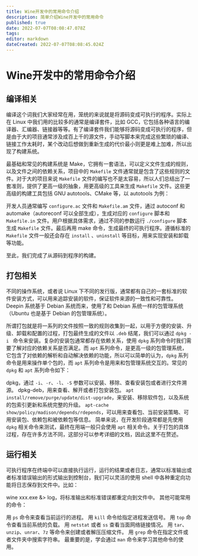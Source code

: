 ```yaml
---
title: Wine开发中的常用命令介绍
description: 简单介绍Wine开发中的常用命令
published: true
date: 2022-07-07T08:08:47.078Z
tags: 
editor: markdown
dateCreated: 2022-07-07T08:08:45.024Z
---
```


# Wine开发中的常用命令介绍
## 编译相关
编译这个词我们大家经常在用，笼统的来说就是将源码变成可执行的程序。实际上在 Linux 中我们用的比较多的通常是编译套件，比如 GCC，它包括各种语言的编译器、汇编器、链接器等等。有了编译套件我们能够将源码变成可执行的程序，但是由于大的项目通常涉及成百上千的源文件，手动写脚本来完成这些繁琐的编译、链接工作太耗时，某个改动后想做到重新生成的代价最小则更是难上加难，所以出现了构建系统。

最基础和常见的构建系统是 Make，它拥有一套语法，可以定义文件生成的规则，以及文件之间的依赖关系，项目中的 `Makefile` 文件通常就是包含了这些规则的文件。对于大的项目来说 `Makefile` 文件的编写也不是太容易，所以人们总结出了一套准则，提供了更高一级的抽象，用更高级的工具来生成 `Makefile` 文件。这些更高级的构建工具包括 GNU autotools、CMake 等，以 autotools 为例：

开发人员通常编写 `configure.ac` 文件和 `Makefile.am` 文件，通过 autoconf 和 automake（autoreconf 可以全部生成），生成对应的 `configure` 脚本和 `Makefile.in` 文件。用户根据具体需求，通过不同的参数运行 `./configure` 脚本生成 `Makefile` 文件。最后再用 make 命令，生成最终的可执行程序。遵循标准的 `Makefile` 文件一般还会存在 `install` 、`uninstall` 等目标，用来实现安装和卸载等功能。

至此，我们完成了从源码到程序的构建。
## 打包相关
不同的操作系统，或者说 Linux 下不同的发行版，通常都有自己的一套标准的软件安装方式，可以用来追踪安装的软件，保证软件来源的一致性和可靠性。Deepin 系统基于 Debian 系统而来，使用了和 Debian 系统一样的包管理系统（Ubuntu 也是基于 Debian 的包管理系统）。

所谓打包就是将一系列的文件按照一致的规则收集到一起，以用于方便的安装、升级、卸载和配置的过程，打包最终生成的文件以 `.deb` 结尾，我们可以通过 `dpkg -i ` 命令来安装。复杂的安装包通常都存在依赖关系，使用 `dpkg` 系列命令时我们需要了解对应的依赖关系是否满足。而 `apt` 系列命令，是更高一级的包管理系统，它包含了对依赖的解析和自动解决依赖的功能，所以可以简单的认为，`dpkg` 系列命令是用来操作单个包的，而 `apt` 系列命令是用来和包管理系统交互的。常见的 `dpkg` 和 `apt` 系列命令如下：

dpkg，通过 `-i`、`-r`、`-l`、`-S` 参数可以安装、移除、查看安装包或者进行文件溯源。
dpkg-deb，用来查看、解开或者打包安装包。
`apt install/remove/purge/update/dist-upgrade`，来安装、移除软件包，以及系统的包索引更新和系统完整的升级。
`apt-cache show/policy/madison/depends/rdepends`，可以用来查看包、当前安装策略、可用安装包、依赖包和被依赖包等信息。
简单来说，在开发阶段通常都是先使用 `dpkg` 相关命令来测试，最终在用端一般只会使用 `apt` 相关命令。关于打包的具体过程，存在许多方法不同，这部分可以参考详细的文档，因此这里不在赘述。
## 运行相关
可执行程序在终端中可以直接执行运行，运行的结果或者日志，通常以标准输出或者标准错误输出的形式输出到控制台，我们可以灵活的使用 shell 中各种重定向功能将日志保存到文件中。比如：

wine xxx.exe &> log，将标准输出和标准错误都重定向到文件中。
其他可能常用的命令：

用 `ps` 命令来查看当前运行的进程。
用 `kill` 命令给指定进程发送信号。
用 `top` 命令查看当前系统的负载。
用 `netstat` 或者 `ss` 查看当面网络链接情况。
用 `tar`、`unzip`、`unrar`、`7z` 等命令来创建或者解压压缩文件。
用 `grep` 命令在指定文件或者文件夹中搜索字符串。
最重要的是，学会通过 `man` 命令来学习其他命令的使用。